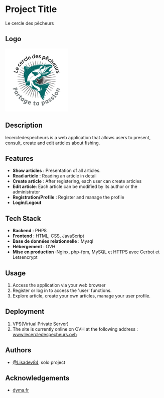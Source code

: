 
# Project Title 
Le cercle des pêcheurs

## Logo
![logo de le-cercle-des-pecheurs](\app\public\images\logo.png)

## Description
lecercledespecheurs is a web application that allows users to present, consult, create and edit articles about fishing. 

## Features

- **Show articles** : Presentation of all articles.
- **Read article** : Reading an article in detail
- **Create article** : After registering, each user can create articles
- **Edit article**: Each article can be modified by its author or the administrator
- **Registration/Profile** : Register and manage the profile
- **Login/Logout** 



## Tech Stack

- **Backend** : PHP8
- **Frontend** : HTML, CSS, JavaScript
- **Base de données relationnelle** : Mysql
- **Hébergement** : OVH
- **Mise en production** :Nginx, php-fpm, MySQL et HTTPS avec Cerbot et Letsencrypt


## Usage
1. Access the application via your web browser
2. Register or log in to access the 'user' functions.
3. Explore article, create your own articles, manage your user profile.

 
## Deployment
1. VPS(Virtual Private Server)
2. The site is currently online on OVH at the following address : www.lecercledespecheurs.ovh

## Authors
- [@Lisadev84](https://github.com/Lisadev84), solo project 


## Acknowledgements

 - [dyma.fr](https://dyma.fr)
 


